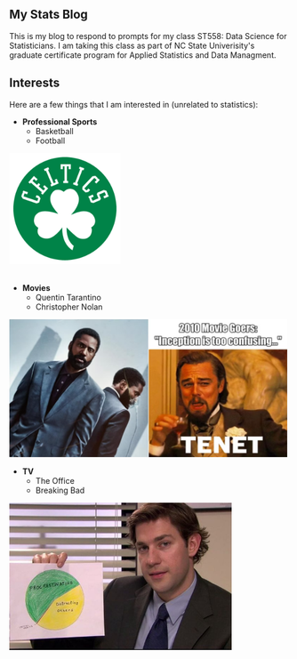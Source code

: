 ## My Stats Blog
This is my blog to respond to prompts for my class ST558: Data Science for Statisticians. I am taking this class as part of NC State Univerisity's graduate certificate program for Applied Statistics and Data Managment.

## Interests
Here are a few things that I am interested in (unrelated to statistics):

* **Professional Sports**  
    + Basketball  
    + Football  
<img src="Celtics.png" height="200"/>
<br />  
<br />  
  
* **Movies**
    + Quentin Tarantino  
    + Christopher Nolan  
<img src="Tenet_Meme.png" width="500"/>  
<br />  
  
* **TV**  
    + The Office  
    + Breaking Bad  
<img src="The_Office.jpg" width="400"/>  
<br />  
<br />  
